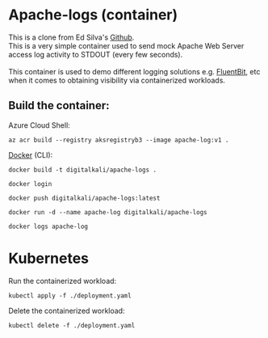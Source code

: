 # Apache-logs (container)
This is a clone from Ed Silva's [Github](https://github.com/edsiper/apache-logs).  <br />
This is a very simple container used to send mock Apache Web Server access log activity to STDOUT (every few seconds). <br />  
This container is used to demo different logging solutions e.g. [FluentBit](https://fluentbit.io/), etc when it comes to obtaining visibility via containerized workloads. <br />

## Build the container:
Azure Cloud Shell: 
```console
az acr build --registry aksregistryb3 --image apache-log:v1 .
```
[Docker](https://www.docker.com/) (CLI): 
```console
docker build -t digitalkali/apache-logs .
```
```console
docker login
```
```console
docker push digitalkali/apache-logs:latest
```
```console
docker run -d --name apache-log digitalkali/apache-logs
```
```console
docker logs apache-log
```

# Kubernetes
Run the containerized workload: <br />
```console
kubectl apply -f ./deployment.yaml
```

Delete the containerized workload: <br />
```console
kubectl delete -f ./deployment.yaml
```
